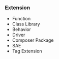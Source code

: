 ### Extension

- Function
- Class Library
- Behavior
- Driver
- Composer Package
- SAE
- Tag Extension
